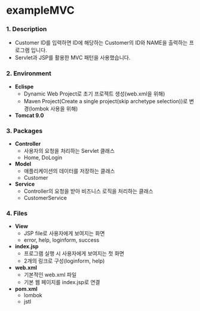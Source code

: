# exampleMVC

### **1. Description**
* Customer ID를 입력하면 ID에 해당하는 Customer의 ID와 NAME을 출력하는 프로그램 입니다.
* Servlet과 JSP를 활용한 MVC 패턴을 사용했습니다.


### **2. Environment**
* **Eclispe**
  + Dynamic Web Project로 초기 프로젝트 생성(web.xml을 위해)
  + Maven Project(Create a single project(skip archetype selection))로 변경(lombok 사용을 위해)
* **Tomcat 9.0**


### **3. Packages**
* **Controller**
  + 사용자의 요청을 처리하는 Servlet 클래스
  + Home, DoLogin
* **Model**
  + 애플리케이션의 데이터를 저장하는 클래스
  + Customer
* **Service**
  + Controller의 요청을 받아 비즈니스 로직을 처리하는 클래스
  + CustomerService

### **4. Files**
* **View**
  + JSP file로 사용자에게 보여지는 화면
  + error, help, loginform, success
* **index.jsp**
  + 프로그램 실행 시 사용자에게 보여지는 첫 화면
  + 2개의 링크로 구성(loginform, help)
* **web.xml**
  + 기본적인 web.xml 파일
  + 기본 웹 페이지를 index.jsp로 연결
* **pom.xml**
  + lombok
  + jstl 
